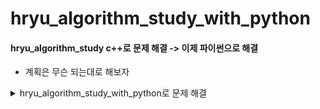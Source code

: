# hryu_algorithm_study_with_python


#### hryu_algorithm_study c++로 문제 해결 -> 이제 파이썬으로 해결
- 계획은 무슨 되는대로 해보자

<details>
<summary>hryu_algorithm_study_with_python로 문제 해결</summary>
<div markdown="1">

##### 이코테 2회차 마무리하면 두개 먼저 해결
0. [코드업](https://www.codeup.kr/)


1. [프로그래머스](https://programmers.co.kr/learn/challenges)

---

2. [solved.ac](https://solved.ac/problems/level/11)
3. [삼성 sw 역량 테스트 기출 문제](https://www.acmicpc.net/workbook/view/1152) 
4. [프로그래머스](https://programmers.co.kr/learn/challenges?tab=all_challenges)

[dfsbfs2](https://covenant.tistory.com/147)

<details>
<summary>daily solution commit</summary>
<div markdown="1">



## 0310

- 정렬

  - part2
    - 예제
    - 위에서아래로
    - 성적이낮은순서대로
    - 두배열의원소교체

  - part3
    - 국영수
    - 카드정렬하기


## 0311

- 정렬
  - part3
    - 안테나
    - 실패율  
- 이진탐색
  - part2
    -  예제
    - 부품찾기
    - 떡볶이만들기
- dp
  - part2
    - 예제
    - 1로만들기
    
## 0315

- dp
  - part3
    - 정수삼각형
    - 퇴사

## 0316

- dp
  - part3
    - 금광
    - 병사배치하기

## 0317

- 그리디
  - part2
    - 1로만들기

## 0318

- 그리디
  - part3
    - 곱하기혹은더하기
    - 만들수없는금액
    - 모험가길드
    - 문자열뒤집기
    - 볼링공고르기

## 0319

- 그리디
  - part3
    - 무지먹방라이브(나중에 다시 => 넘어려움)

- 구현
  - part2
    - 예제
    - 게임개발(잘 못함 turn left )
    - 왕실의나이트
  - part3
    - 문자열압축
    - 럭키스트레이트
  
- dfs_bfs

  - part2

    - 예제_종료조건있는재귀
    - 예제_팩토리얼
    - 예제_인접리스트
    - 예제_dfs (로직을 외우자)
    - 예제_bfs (로직을 외우자)
    - 음료수얼려먹기
    - 미로탈출
  
## 0322
- dfs_bfs
    - part3
        - 연구소
    
## 0323
- dfs_bfs   => bfsdfs 구현 부분 적응 잘 안됨 => 문제 마니 풀어보기 + 연습 필요
    - part3
        - 연산자끼워넣기
        - 특정거리의도시찾기
- 코드업
    - 파이썬기초100
      - 6000 ~ 6008 입출력 해결
- 프로그래머스
    - 해시
      - 완주하지못한선수(L1)

## 0324

- 코드업
    - 파이썬기초100
      - 6009 ~ 6016 
- dfs_bfs
    - part3
      - 감시피하기(푸는중)
- 프로그래머스
    - 해시
        - 완주하지못한선수
        - 전화번호목록
        - 위장
        - 베스트앨범(푸는중)



## 0325

- 코드업
    - 파이썬기초100
        - 6017 ~ 6024
- 프로그래머스
    - 해시
        - 베스트앨범

## 0326

- 프로그래머스
    - 힙
        - 더맵게
        - 디스크컨트롤러 (푸는중)
        - 이중우선순위큐
    - 스택큐
        - 기능개발
        - 주식가격
        - 다리지나는트럭
    
## 0327

- 프로그래머스
    - 스택큐
        - 프린터
    - 정렬
        - k번째수
        - 가장큰수
        - H-INDEX (푸는중)
    - 완전탐색
        - 모의고사

## 0327

- 프로그래머스
    - 완전탐색
        - 소수찾기 (다시, itertools 순열 조합 익히자)

        - 카펫

## 0330

- 코드업
    - 파이썬기초100
        - 6025 ~ 6031

## 0331

- 프로그래머스
    - 그리디
        - 체육복
        - 조이스틱(미해결)
        - 큰수만들기
        - 구명보트
        - 단속카메라(거의해결 풀이2개마무리)

## 0401

- 프로그래머스

  - 그리디
    - 단속카메라 

  - dp
    - 정수삼각형 

## 0402
- 이코테
    - 최단경로
      - 다익스트라 .. ㅋㅋ 오늘은 고등래퍼나 보자
    
## 0405

- 이코테
    - dfsbfs
        - 경쟁적전염(백준 18405)
        - 괄호변환(프로 카카오블라인드2020)
## 0406
- 이코테
    - dfsbfs
        - 블록 이동하기 (2020 KAKAO BLIND RECRUITMENT) 
        - 인구이동(백준 16234) - 미해결
- 프로그래머스
    - dfsbfs
      - 타켓넘버(완탐)

## 0407

- 프로그래머스
  - dfsbfs
    - 타켓넘버(4가지 풀이법으로 )
    - 네트워크

## 0408

프로그래머스

- dfsbfs
  - 단어변환(BFS로 풀어보기)
  - 여행경로 

백준

- dfsbfs
  - dfsbfs 1260
  - 미로탐색 2178 
  - 숨바꼭질 1697
  - 단지번호붙이기 2667

## 0409

- 이코테
  - 최단경로
    - 순차탐색 다익스트라
    - 개선된 다익스트라

## 0410

- 이코테
  - 최단경로
    - 플로이드워셜
    - 전보
    - 미래 도시

- 백준
  - dfsbfs
    - [1012]유기농배추..후 변수 선언 잘하자 

## 0411

- 백준
  - dfsbfs
    - [11724]연결요소의개수
    - [6603]로또

## 0412

- 백준
  - dfsbfs
    - [7576]토마토.. 출력부분에서 고생한나, break말고 exit() 사용 
    - [7562]나이트의이동





</div>
</details>    

## P2&P3

못푼 : 인구이동 ++ 알파

|          | 푼                                                           | 어려운                                                       |
| -------- | ------------------------------------------------------------ | ------------------------------------------------------------ |
| 그리디   | 모험가길드(논리정립&그대로구현)                              | 무지먹방라이브(그냥어려움)<br/>만들수없는금액(아이디어어려움)<br/>볼링공고르기(조건확인및 논리&단순화) |
| 구현     | 왕실의나이트<br/>예제(문자열재정렬,시각,상하좌우)            | 게임개발(잘 못함)<br/>문자열압축(어려움)                     |
| DFS/BFS  | 예제(dfs,bfs,종료조건재귀)<br/>음료수얼려먹기<br/>미로탈출<br/>특정거리의 도시찾기<br/>괄호변환<br/>경쟁적전염 | 미로탈출<br/>연구소(함수여러개)<br/>연산자끼워넣기(백트래킹)<br/>감시피하기(연구소랑 비슷,구현능력딸림)<br/>블록이동하기 |
| 정렬     | 두배열의원소교체<br/>국영수<br/>카드정렬하기<br/>안테나      | 실패율                                                       |
| 이진탐색 | 부품찾기<br/>떡볶이만들기                                    |                                                              |
| DP       | 1로만들기<br/>정수삼각형<br/>금광                            | 퇴사<br/>병사배치하기                                        |
| 최단경로 | 순차탐색 다익스트라<br/>개선된 다익스트라<br/>플로이드워셜<br/>전보<br/>미래도시<BR>플로이드<br/>숨바꼭질 |                                                              |
| 그래프   |                                                              |                                                              |

## 프로그래머스

못푼 : 디스크컨트롤러, 조이스틱, 섬연결하기(크루스칼 공부하고 풀기), N으로표현(나중에) 네이놈!!

|          | 푼                                                           | 어려운                                                       |
| -------- | ------------------------------------------------------------ | ------------------------------------------------------------ |
| 해시     | [L1]완주하지못한선수(ZIP,SET)<br/>[L2]전화번호목록<br/>[L2]위장(dic or 여러방법)<br/> | [L3]베스트앨범                                               |
| 힙       | [L2]더맵게<br/>                                              | [L3]이중우선순위큐<br/>[L3el디크스컨트롤러(못품)             |
| 스택큐   | [L2]다리를지나는트럭<br/>[L2]주식가격<br/>[L2]기능개발(문자열처리!)<br/> | [L2]프린터                                                   |
| 정렬     | [L1]k번째수<br/>[L2]가장큰수<br/>[L2]H-인데스(두잇)          |                                                              |
| 완전탐색 | [L1]모의고사<br/>[L2]카펫                                    | [L2]소수찾기(itertools익히기)                                |
| 탐욕법   | [L1]체육복<br/>[L2]구명보트(커서이용)                        | [L2]조이스틱(논리, 구현력)<br/>[L2]큰수만들기(스택활용)<BR>[L3] 단속카메라 |
| DP       | [L3]정수삼각형(갸꿀~)                                        |                                                              |
| DFS/BFS  | [L3]네트워크(플로이드워셜로풀어보기)                         | [L2]타켓넘버(재밌는문제, 4가지 방법모두 해결해보기 )<br/>[L3]단어변환(통과했으나, BFS로 풀어보기)<br/>[L3]여행경로 |
| 이분탐색 |                                                              |                                                              |
| 그래프   |                                                              |                                                              |

## 코드업

|        | 파이썬100기초  |
| ------ | -------------- |
| 애매한 | 6019 6024 6030 6031     |
| 어려운 | 6020 6021 6022 6027 6028 6029 |

## 백준

틀린 : 인구이동, 감시피하기

|          | 푼                                                           | 어려운 |
| -------- | ------------------------------------------------------------ | ------ |
| dfsbfs   | [1260]dfsbfs<br>[2178]미로탈출<br>[1697]숨바꼭질<br>[2667]단지번호붙이기<br>[1012]유기농배추<br>[11724]연결요소의개수<br>[6603]로또<br>[7576]토마토<br>[7562]나이트의이동 |        |
| 최단경로 | [11404]플로이드                                              |        |
|          |                                                              |        |

